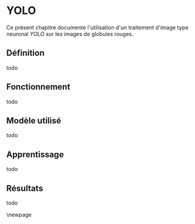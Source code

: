 # YOLO

Ce présent chapitre documente l'utilisation d'un traitement d'image type neuronal *YOLO* sur les images de globules rouges.

## Définition

todo

## Fonctionnement

todo

## Modèle utilisé

todo

## Apprentissage

todo

## Résultats

todo

\newpage
